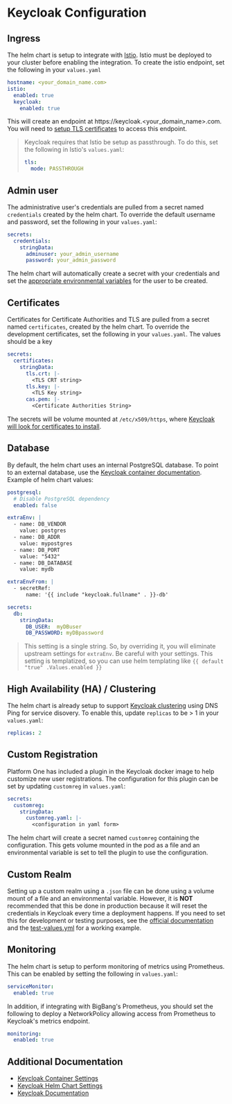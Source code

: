# Keycloak Configuration

## Ingress

The helm chart is setup to integrate with [Istio](https://istio.io).  Istio must be deployed to your cluster before enabling the integration.  To create the istio endpoint, set the following in your `values.yaml`

```yaml
hostname: <your_domain_name.com>
istio:
  enabled: true
  keycloak:
    enabled: true
```

This will create an endpoint at https://keycloak.<your_domain_name>.com.  You will need to [setup TLS certificates](#certificates) to access this endpoint.

> Keycloak requires that Istio be setup as passthrough.  To do this, set the following in Istio's `values.yaml`:
>
> ```yaml
> tls:
>   mode: PASSTHROUGH
> ```

## Admin user

The administrative user's credentials are pulled from a secret named `credentials` created by the helm chart.  To override the default username and password, set the following in your `values.yaml`:

```yaml
secrets:
  credentials:
    stringData:
      adminuser: your_admin_username
      password: your_admin_password
```

The helm chart will automatically create a secret with your credentials and set the [appropriate environmental variables](https://github.com/codecentric/helm-charts/tree/master/charts/keycloak#creating-a-keycloak-admin-user) for the user to be created.

## Certificates

Certificates for Certificate Authorities and TLS are pulled from a secret named `certificates`, created by the helm chart.  To override the development certificates, set the following in your `values.yaml`.  The values should be a key

```yaml
secrets:
  certificates:
    stringData:
      tls.crt: |-
        <TLS CRT string>
      tls.key: |-
        <TLS Key string>
      cas.pem: |-
        <Certificate Authorities String>
```

The secrets will be volume mounted at `/etc/x509/https`, where [Keycloak will look for certificates to install](https://github.com/keycloak/keycloak-containers/blob/master/server/README.md#setting-up-tlsssl).

## Database

By default, the helm chart uses an internal PostgreSQL database.  To point to an external database, use the [Keycloak container documentation](https://github.com/codecentric/helm-charts/tree/master/charts/keycloak#database-setup). Example of helm chart values:

```yaml
postgresql:
  # Disable PostgreSQL dependency
  enabled: false

extraEnv: |
  - name: DB_VENDOR
    value: postgres
  - name: DB_ADDR
    value: mypostgres
  - name: DB_PORT
    value: "5432"
  - name: DB_DATABASE
    value: mydb

extraEnvFrom: |
  - secretRef:
      name: '{{ include "keycloak.fullname" . }}-db'

secrets:
  db:
    stringData:
      DB_USER:  myDBuser
      DB_PASSWORD: myDBpassword
```

> This setting is a single string.  So, by overriding it, you will eliminate upstream settings for `extraEnv`.  Be careful with your settings.
> This setting is templatized, so you can use helm templating like `{{ default "true" .Values.enabled }}`

## High Availability (HA) / Clustering

The helm chart is already setup to support [Keycloak clustering](https://github.com/keycloak/keycloak-containers/blob/master/server/README.md#setting-up-tlsssl) using DNS Ping for service disovery.  To enable this, update `replicas` to be > 1 in your `values.yaml`:

```yaml
replicas: 2
```

## Custom Registration

Platform One has included a plugin in the Keycloak docker image to help customize new user registrations.  The configuration for this plugin can be set by updating `customreg` in `values.yaml`:

```yaml
secrets:
  customreg:
    stringData:
      customreg.yaml: |-
        <configuration in yaml form>
```

The helm chart will create a secret named `customreg` containing the configuration.  This gets volume mounted in the pod as a file and an environmental variable is set to tell the plugin to use the configuration.

## Custom Realm

Setting up a custom realm using a `.json` file can be done using a volume mount of a file and an environmental variable.  However, it is **NOT** recommended that this be done in production because it will reset the credentials in Keycloak every time a deployment happens.  If you need to set this for development or testing purposes, see the [official documentation](https://github.com/codecentric/helm-charts/tree/master/charts/keycloak#setting-a-custom-realm) and the [test-values.yml](../tests/test-values.yml) for a working example.

## Monitoring

The helm chart is setup to perform monitoring of metrics using Prometheus.  This can be enabled by setting the following in `values.yaml`:

```yaml
serviceMonitor:
  enabled: true
```

In addition, if integrating with BigBang's Prometheus, you should set the following to deploy a NetworkPolicy allowing access from Prometheus to Keycloak's metrics endpoint.

```yaml
monitoring:
  enabled: true
```

## Additional Documentation

- [Keycloak Container Settings](https://github.com/keycloak/keycloak-containers/blob/master/server/README.md)
- [Keycloak Helm Chart Settings](https://github.com/codecentric/helm-charts/tree/master/charts/keycloak#readme)
- [Keycloak Documentation](https://www.keycloak.org/documentation)